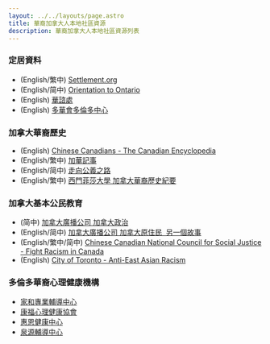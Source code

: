 ```yaml
---
layout: ../../layouts/page.astro
title: 華裔加拿大人本地社區資源
description: 華裔加拿大人本地社區資源列表
---
```


### 定居資料

-   (English/繁中) [Settlement.org](https://settlement.org/translated-information/chinese-traditional/)
-   (English/简中) [Orientation to Ontario](https://orientationontario.ca/)
-   (English) [華諮處](https://www.cicscanada.com/)
-   (English) [多華會多倫多中心](https://tccsa.on.ca/)

### 加拿大華裔歷史

-   (English) [Chinese Canadians - The Canadian Encyclopedia](https://www.thecanadianencyclopedia.ca/en/article/chinese-canadians)
-   (English/繁中) [加華記事](http://wayback.archive-it.org/4160/20160413225613/http://ccs.library.ubc.ca/)
-   (English/简中) [走向公義之路](http://web.archive.org/web/20110903083038/http://www.roadtojustice.ca/)
-   (English/繁中) [西門菲莎大學 加拿大華裔歷史紀要](https://www.sfu.ca/chinese-canadian-history/chart.html)

### 加拿大基本公民教育

-   (简中) [加拿大廣播公司 加拿大政治](https://www.rcinet.ca/politique-canadienne-zh/)
-   (English/简中) [加拿大廣播公司 加拿大原住民  另一個故事](https://www.rcinet.ca/autochtones-zh/)
-   (English/繁中/简中) [Chinese Canadian National Council for Social Justice - Fight Racism in Canada](https://ccncsj.ca/fightracismincanada/)
-   (English)  [City of Toronto - Anti-East Asian Racism](https://www.toronto.ca/community-people/get-involved/community/toronto-for-all/anti-east-asian-racism/)

### 多倫多華裔心理健康機構

-   [家和專業輔導中心](https://cfso.care/)
-   [康福心理健康協會](https://hongfook.ca/)
-   [惠恩健康中心](https://www.gracehealthcentre.ca/)
-   [泉源輔導中心](https://lwcounselling.ca/)
